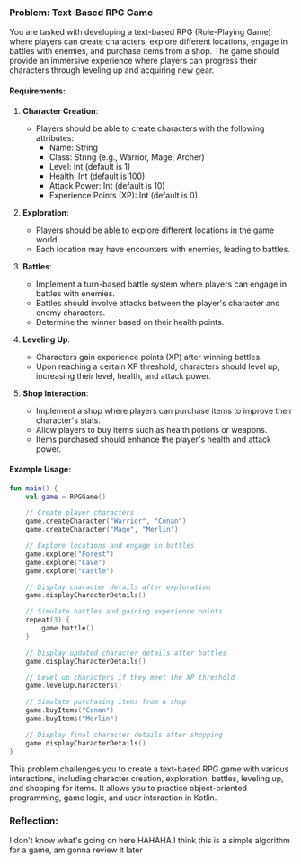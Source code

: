### Problem: Text-Based RPG Game

You are tasked with developing a text-based RPG (Role-Playing Game) where players can create characters, explore different locations, engage in battles with enemies, and purchase items from a shop. The game should provide an immersive experience where players can progress their characters through leveling up and acquiring new gear.

#### Requirements:
1. **Character Creation**:
    - Players should be able to create characters with the following attributes:
        - Name: String
        - Class: String (e.g., Warrior, Mage, Archer)
        - Level: Int (default is 1)
        - Health: Int (default is 100)
        - Attack Power: Int (default is 10)
        - Experience Points (XP): Int (default is 0)

2. **Exploration**:
    - Players should be able to explore different locations in the game world.
    - Each location may have encounters with enemies, leading to battles.

3. **Battles**:
    - Implement a turn-based battle system where players can engage in battles with enemies.
    - Battles should involve attacks between the player's character and enemy characters.
    - Determine the winner based on their health points.

4. **Leveling Up**:
    - Characters gain experience points (XP) after winning battles.
    - Upon reaching a certain XP threshold, characters should level up, increasing their level, health, and attack power.

5. **Shop Interaction**:
    - Implement a shop where players can purchase items to improve their character's stats.
    - Allow players to buy items such as health potions or weapons.
    - Items purchased should enhance the player's health and attack power.

#### Example Usage:
```kotlin
fun main() {
    val game = RPGGame()

    // Create player characters
    game.createCharacter("Warrior", "Conan")
    game.createCharacter("Mage", "Merlin")

    // Explore locations and engage in battles
    game.explore("Forest")
    game.explore("Cave")
    game.explore("Castle")

    // Display character details after exploration
    game.displayCharacterDetails()

    // Simulate battles and gaining experience points
    repeat(3) {
        game.battle()
    }

    // Display updated character details after battles
    game.displayCharacterDetails()

    // Level up characters if they meet the XP threshold
    game.levelUpCharacters()

    // Simulate purchasing items from a shop
    game.buyItems("Conan")
    game.buyItems("Merlin")

    // Display final character details after shopping
    game.displayCharacterDetails()
}
```

This problem challenges you to create a text-based RPG game with various interactions, including character creation, exploration, battles, leveling up, and shopping for items. It allows you to practice object-oriented programming, game logic, and user interaction in Kotlin.

### Reflection:
I don't know what's going on here HAHAHA I think this is a simple algorithm for a game, am gonna review it later